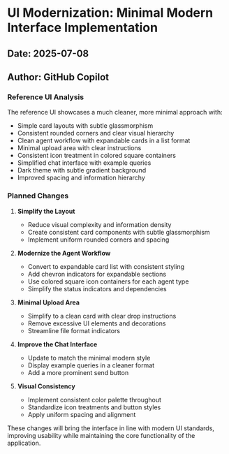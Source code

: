 # UI Modernization: Minimal Modern Interface Implementation

## Date: 2025-07-08
## Author: GitHub Copilot

### Reference UI Analysis
The reference UI showcases a much cleaner, more minimal approach with:
- Simple card layouts with subtle glassmorphism
- Consistent rounded corners and clear visual hierarchy
- Clean agent workflow with expandable cards in a list format
- Minimal upload area with clear instructions
- Consistent icon treatment in colored square containers
- Simplified chat interface with example queries
- Dark theme with subtle gradient background
- Improved spacing and information hierarchy

### Planned Changes
1. **Simplify the Layout**
   - Reduce visual complexity and information density
   - Create consistent card components with subtle glassmorphism
   - Implement uniform rounded corners and spacing

2. **Modernize the Agent Workflow**
   - Convert to expandable card list with consistent styling
   - Add chevron indicators for expandable sections
   - Use colored square icon containers for each agent type
   - Simplify the status indicators and dependencies

3. **Minimal Upload Area**
   - Simplify to a clean card with clear drop instructions
   - Remove excessive UI elements and decorations
   - Streamline file format indicators

4. **Improve the Chat Interface**
   - Update to match the minimal modern style
   - Display example queries in a cleaner format
   - Add a more prominent send button

5. **Visual Consistency**
   - Implement consistent color palette throughout
   - Standardize icon treatments and button styles
   - Apply uniform spacing and alignment

These changes will bring the interface in line with modern UI standards, improving usability while maintaining the core functionality of the application.
